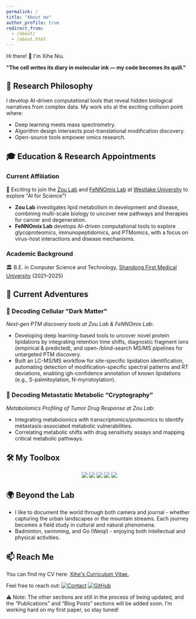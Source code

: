 ```yaml
---
permalink: /
title: "About me"
author_profile: true
redirect_from: 
  - /about/
  - /about.html
---
```


Hi there! 👋 I'm Xihe Niu.  

**"The cell writes its diary in molecular ink — my code becomes its quill."**

## 🧠 Research Philosophy
I develop AI-driven computational tools that reveal hidden biological narratives from complex data. My work sits at the exciting collision point where:
* Deep learning meets mass spectrometry.
* Algorithm design intersects post-translational modification discovery.
* Open-source tools empower omics research.

## 🎓 Education & Research Appointments
### Current Affiliation
🌟 Exciting to join the [Zou Lab](https://www.yilongzou-lab.com/) and [FeNNOmix Lab](https://www.fennomix.com/) at [Westlake University](https://www.westlake.edu.cn/) to explore "AI for Science"!
  * **Zou Lab** investigates lipid metabolism in development and disease, combining multi-scale biology to uncover new pathways and therapies for cancer and degeneration.
  * **FeNNOmix Lab** develops AI-driven computational tools to explore glycoproteomics, immunopeptidomics, and PTMomics, with a focus on virus-host interactions and disease mechanisms.

### Academic Background
🏛️ B.E. in Computer Science and Technology, [Shandong First Medical University](https://www.sdfmu.edu.cn/) (2021–2025)

## 🚀 Current Adventures
### 🌌 Decoding Cellular "Dark Matter"
*Next-gen PTM discovery tools at Zou Lab & FeNNOmix Lab*:
* Developing deep learning-based tools to uncover novel protein lipidations by integrating retention time shifts, diagnostic fragment ions (empirical & predicted), and open-/blind-search MS/MS pipelines for untargeted PTM discovery.
* Built an LC-MS/MS workflow for site-specific lipidation identification, automating detection of modification-specific spectral patterns and RT deviations, enabling igh-confidence annotation of known lipidations (e.g., S-palmitoylation, N-myristoylation).

### 🔬 Decoding Metastatic Metabolic “Cryptography”
*Metabolomics Profiling of Tumor Drug Response at Zou Lab*:
* Integrating metabolomics with transcriptomics/proteomics to identify metastasis-associated metabolic vulnerabilities.
* Correlating metabolic shifts with drug sensitivity assays and mapping critical metabolic pathways.


## 🛠️ My Toolbox
<div align="center">
  <!-- 编程语言 -->
  <img src="https://skillicons.dev/icons?i=python,java,c,cpp&theme=light" />
  
  <!-- 数据科学与AI -->
  <img src="https://skillicons.dev/icons?i=pytorch,anaconda&theme=light" />
  
  <!-- 开发工具 -->
  <img src="https://skillicons.dev/icons?i=vscode,visualstudio,linux,ubuntu,docker&theme=light" />
  
  <!-- 文档与数据库 -->
  <img src="https://skillicons.dev/icons?i=md,mongodb,mysql&theme=light" />
  
  <!-- 设计工具 -->
  <img src="https://skillicons.dev/icons?i=ai,ps&theme=light" />
</div>


## 🌍 Beyond the Lab
* I like to document the world through both camera and journal - whether capturing the urban landscapes or the mountain streams. Each journey becomes a field study in cultural and natural phenomena.
* Badminton, swimming, and Go (Weiqi) - enjoying both intellectual and physical activities.

## 📫 Reach Me
You can find my CV here: [Xihe's Curriculum Vitae.](../assets/XiheNiu-CV.pdf)

Feel free to reach out: [![Contact](https://img.shields.io/badge/niuxihe@westlake.edu.cn-Contact_Me-D14836?logo=gmail&style=flat-square)](mailto:niuxihe@westlake.edu.cn) [![GitHub](https://img.shields.io/badge/GitHub-@XiheNiu-181717?logo=github&style=flat)](https://github.com/XiheNiu)

⚠️ Note: The other sections are still in the process of being updated, and the “Publications” and “Blog Posts” sections will be added soon. I’m working hard on my first paper, so stay tuned!
